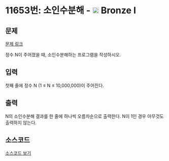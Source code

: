 # 11653번: 소인수분해 - <img src="https://static.solved.ac/tier_small/5.svg" style="height:20px" /> Bronze I

<!-- performance -->

<!-- 문제 제출 후 깃허브에 푸시를 했을 때 제출한 코드의 성능이 입력될 공간입니다.-->

<!-- end -->

## 문제

[문제 링크](https://boj.kr/11653)


<p>정수 N이 주어졌을 때, 소인수분해하는 프로그램을 작성하시오.</p>



## 입력


<p>첫째 줄에 정수 N (1 ≤ N ≤ 10,000,000)이 주어진다.</p>



## 출력


<p>N의 소인수분해 결과를 한 줄에 하나씩 오름차순으로 출력한다. N이 1인 경우 아무것도 출력하지 않는다.</p>



## 소스코드

[소스코드 보기](소인수분해.js)